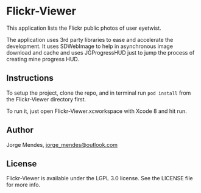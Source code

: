 # Flickr-Viewer

This application lists the Flickr public photos of user eyetwist.

The application uses 3rd party libraries to ease and accelerate the development. It uses SDWebImage to help in asynchronous image download and cache and uses JGProgressHUD just to jump the process of creating mine progress HUD.

## Instructions

To setup the project, clone the repo, and in terminal run `pod install` from the Flickr-Viewer directory first.

To run it, just open Flickr-Viewer.xcworkspace with Xcode 8 and hit run.

## Author

Jorge Mendes, jorge_mendes@outlook.com

## License

Flickr-Viewer is available under the LGPL 3.0 license. See the LICENSE file for more info.